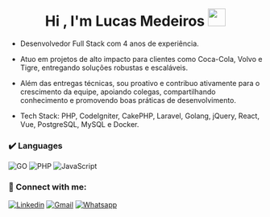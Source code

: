 <h1 align="center">Hi , I'm Lucas Medeiros <img src="https://media.giphy.com/media/hvRJCLFzcasrR4ia7z/giphy.gif" width="35"></h1>
<p>

- Desenvolvedor Full Stack com 4 anos de experiência.

- Atuo em projetos de alto impacto para clientes como Coca-Cola, Volvo e Tigre, entregando soluções robustas e escaláveis.

- Além das entregas técnicas, sou proativo e contribuo ativamente para o crescimento da equipe, apoiando colegas, compartilhando conhecimento e promovendo boas práticas de desenvolvimento.

- Tech Stack: PHP, CodeIgniter, CakePHP, Laravel, Golang, jQuery, React, Vue, PostgreSQL, MySQL e Docker.

</p>

### ✔️ Languages
![GO](https://img.shields.io/badge/Go%20-%231572B6.svg?style=for-the-badge&logo=go&logoColor=white)
![PHP](https://img.shields.io/badge/PHP-777BB4?style=for-the-badge&logo=php&logoColor=white)
![JavaScript](https://img.shields.io/badge/JavaScript-F7DF1E?style=for-the-badge&logo=javascript&logoColor=black)

### 🤝 Connect with me:

[![Linkedin](https://img.shields.io/badge/LinkedIn-0077B5?style=for-the-badge&logo=linkedin&logoColor=white)](https://www.linkedin.com/in/lucas-medeiros-2b77591ab/)
[![Gmail](https://img.shields.io/badge/Gmail-D14836?style=for-the-badge&logo=gmail&logoColor=white)](mailto:mlucas4330@gmail)
[![Whatsapp](https://img.shields.io/badge/WhatsApp-25D366?style=for-the-badge&logo=whatsapp&logoColor=white)](https://api.whatsapp.com/send?phone=5551989431913&text=Ol%C3%A1!)
